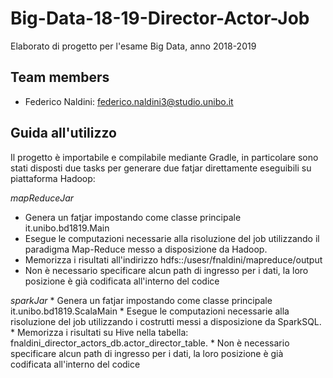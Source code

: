 # Big-Data-18-19-Director-Actor-Job

Elaborato di progetto per l'esame Big Data, anno 2018-2019

## Team members

 * Federico Naldini: [federico.naldini3@studio.unibo.it](mailto:federico.naldini3@studio.unibo.it)
 
  ## Guida all'utilizzo
Il progetto è importabile e compilabile mediante Gradle, in particolare sono stati disposti due tasks per 
generare due fatjar direttamente eseguibili su piattaforma Hadoop:
  
  *mapReduceJar*
  * Genera un fatjar impostando come classe principale it.unibo.bd1819.Main
  * Esegue le computazioni necessarie alla risoluzione del job utilizzando il paradigma Map-Reduce messo a disposizione da Hadoop.
  * Memorizza i risultati all'indirizzo hdfs::/usesr/fnaldini/mapreduce/output
  * Non è necessario specificare alcun path di ingresso per i dati, la loro posizione è già codificata all'interno del codice
  
   *sparkJar*
    * Genera un fatjar impostando come classe principale it.unibo.bd1819.ScalaMain
    * Esegue le computazioni necessarie alla risoluzione del job utilizzando i costrutti messi a disposizione da SparkSQL.
    * Memorizza i risultati su Hive nella tabella: fnaldini_director_actors_db.actor_director_table.
    * Non è necessario specificare alcun path di ingresso per i dati, la loro posizione è già codificata all'interno del codice

 
